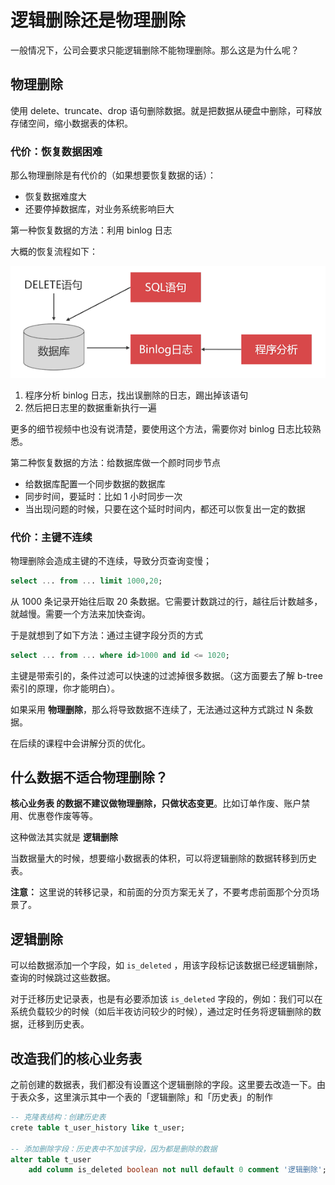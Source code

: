 # 逻辑删除还是物理删除

一般情况下，公司会要求只能逻辑删除不能物理删除。那么这是为什么呢？

## 物理删除

使用 delete、truncate、drop 语句删除数据。就是把数据从硬盘中删除，可释放存储空间，缩小数据表的体积。

### 代价：恢复数据困难

那么物理删除是有代价的（如果想要恢复数据的话）：

- 恢复数据难度大
- 还要停掉数据库，对业务系统影响巨大

第一种恢复数据的方法：利用 binlog 日志

大概的恢复流程如下：

![image-20200607180027818](./assets/image-20200607180027818.png)

1. 程序分析 binlog 日志，找出误删除的日志，踢出掉该语句
2. 然后把日志里的数据重新执行一遍

更多的细节视频中也没有说清楚，要使用这个方法，需要你对 binlog 日志比较熟悉。

第二种恢复数据的方法：给数据库做一个颜时同步节点

- 给数据库配置一个同步数据的数据库
- 同步时间，要延时：比如 1 小时同步一次
- 当出现问题的时候，只要在这个延时时间内，都还可以恢复出一定的数据

### 代价：主键不连续

物理删除会造成主键的不连续，导致分页查询变慢；

```sql
select ... from ... limit 1000,20;
```

从 1000 条记录开始往后取 20 条数据。它需要计数跳过的行，越往后计数越多，就越慢。需要一个方法来加快查询。

于是就想到了如下方法：通过主键字段分页的方式

```sql
select ... from ... where id>1000 and id <= 1020;
```

主键是带索引的，条件过滤可以快速的过滤掉很多数据。（这方面要去了解 b-tree 索引的原理，你才能明白）。

如果采用 **物理删除**，那么将导致数据不连续了，无法通过这种方式跳过 N 条数据。

在后续的课程中会讲解分页的优化。

## 什么数据不适合物理删除？

**核心业务表 **的数据不建议做物理删除**，只做状态变更**。比如订单作废、账户禁用、优惠卷作废等等。

这种做法其实就是 **逻辑删除**

当数据量大的时候，想要缩小数据表的体积，可以将逻辑删除的数据转移到历史表。

**注意：** 这里说的转移记录，和前面的分页方案无关了，不要考虑前面那个分页场景了。

## 逻辑删除

可以给数据添加一个字段，如 `is_deleted` ，用该字段标记该数据已经逻辑删除，查询的时候跳过这些数据。

对于迁移历史记录表，也是有必要添加该 `is_deleted` 字段的，例如：我们可以在系统负载较少的时候（如后半夜访问较少的时候），通过定时任务将逻辑删除的数据，迁移到历史表。

## 改造我们的核心业务表

之前创建的数据表，我们都没有设置这个逻辑删除的字段。这里要去改造一下。由于表众多，这里演示其中一个表的「逻辑删除」和「历史表」的制作

```sql
-- 克隆表结构：创建历史表
crete table t_user_history like t_user;

-- 添加删除字段：历史表中不加该字段，因为都是删除的数据
alter table t_user
    add column is_deleted boolean not null default 0 comment '逻辑删除';
```

